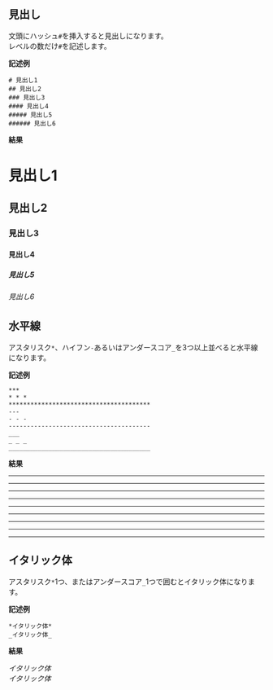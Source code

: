 ## 見出し

文頭にハッシュ`#`を挿入すると見出しになります。  
レベルの数だけ`#`を記述します。   

**記述例**

```
# 見出し1
## 見出し2
### 見出し3
#### 見出し4
##### 見出し5
###### 見出し6
```

**結果**

# 見出し1
## 見出し2
### 見出し3
#### 見出し4
##### 見出し5
###### 見出し6

## 水平線

アスタリスク`*`、ハイフン`-`あるいはアンダースコア`_`を3つ以上並べると水平線になります。

**記述例**

```
***
* * *
***************************************
---
- - -
---------------------------------------
___
_ _ _ 
_______________________________________

```

**結果**

***
* * *
***************************************
---
- - -
---------------------------------------
___
_ _ _ 
_______________________________________

## イタリック体

アスタリスク`*`1つ、またはアンダースコア`_`1つで囲むとイタリック体になります。

**記述例**

```
*イタリック体*
_イタリック体_
```

**結果**

*イタリック体*  
_イタリック体_
